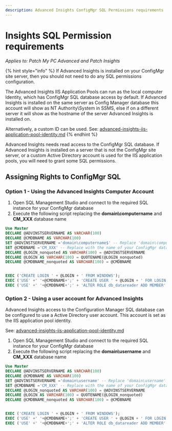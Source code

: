 ```yaml
---
description: Advanced Insights ConfigMgr SQL Permissions requirements
---
```


# Insights SQL Permission requirements

_Applies to: Patch My PC Advanced and Patch Insights_

{% hint style="info" %}
If Advanced Insights is installed on your ConfigMgr site server, then you should not need to do any SQL permissions configuration.

The Advanced Insights IIS Application Pools can run as the local computer Identity, which has ConfigMgr SQL database access by default. If Advanced Insights is installed on the same server as Config Manager database this account will show as NT Authority\System in SSMS, else if on a different server it will show as the hostname of the server Advanced Insights is installed on.

Alternatively, a custom ID can be used. See: [advanced-insights-iis-application-pool-identity.md](advanced-insights-iis-application-pool-identity.md "mention")
{% endhint %}

Advanced Insights needs read access to the ConfigMgr SQL database. If Advanced Insights is installed on a server that is not the ConfigMgr site server, or a custom Active Directory account is used for the IIS application pools, you will need to grant some SQL permissions.

## Assigning Rights to ConfigMgr SQL

### Option 1 - Using the Advanced Insights Computer Account

1. Open SQL Management Studio and connect to the required SQL instance for your ConfigMgr database
2. Execute the following script replacing the **domain\computername** and **CM\_XXX** database name

```sql
Use Master
DECLARE @ADVINSTSERVERNAME AS VARCHAR(100)
DECLARE @CMDBNAME AS VARCHAR(100)
SET @ADVINSTSERVERNAME ='domain\computername$' -- Replace 'domain\computername$' - Example 'contoso\sccmsqlsvr$'
SET @CMDBNAME ='CM_XXX' -- Replace with the name of your ConfigMgr database name
DECLARE @LOGIN_nonquoted AS VARCHAR(100) = @ADVINSTSERVERNAME
DECLARE @LOGIN AS VARCHAR(100) = QUOTENAME(@LOGIN_nonquoted)
DECLARE @CMDBNAME_nonquoted AS VARCHAR(100) = @CMDBNAME


EXEC ('CREATE LOGIN ' + @LOGIN + ' FROM WINDOWS');
EXEC ('USE' +' '+@CMDBNAME+';' + 'CREATE USER ' + @LOGIN + ' FOR LOGIN ' + @LOGIN);
EXEC ('USE' +' '+@CMDBNAME+';' + 'ALTER ROLE db_datareader ADD MEMBER' + @LOGIN)
```

### Option 2 - Using a user account for Advanced Insights

Advanced Insights access to the Configuration Manager SQL database can be configured to use a Active Directory user account. This account is set as the IIS application pool identity.

See: [advanced-insights-iis-application-pool-identity.md](advanced-insights-iis-application-pool-identity.md "mention")

1. Open SQL Management Studio and connect to the required SQL instance for your ConfigMgr database
2. Execute the following script replacing the **domain\username** and **CM\_XXX** database name

```sql
Use Master
DECLARE @ADVINSTSERVERNAME AS VARCHAR(100)
DECLARE @CMDBNAME AS VARCHAR(100)
SET @ADVINSTSERVERNAME ='domain\username' -- Replace 'domain\username' - Example 'contoso\john'
SET @CMDBNAME ='CM_XXX' -- Replace with the name of your ConfigMgr database name
DECLARE @LOGIN_nonquoted AS VARCHAR(100) = @ADVINSTSERVERNAME
DECLARE @LOGIN AS VARCHAR(100) = QUOTENAME(@LOGIN_nonquoted)
DECLARE @CMDBNAME_nonquoted AS VARCHAR(100) = @CMDBNAME


EXEC ('CREATE LOGIN ' + @LOGIN + ' FROM WINDOWS');
EXEC ('USE' +' '+@CMDBNAME+';' + 'CREATE USER ' + @LOGIN + ' FOR LOGIN ' + @LOGIN);
EXEC ('USE' +' '+@CMDBNAME+';' + 'ALTER ROLE db_datareader ADD MEMBER' + @LOGIN)
```
